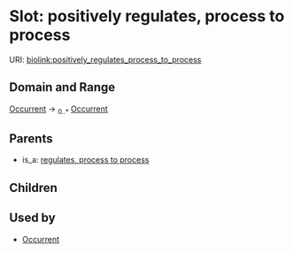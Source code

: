 # Slot: positively regulates, process to process




URI: [biolink:positively_regulates_process_to_process](https://w3id.org/biolink/vocab/positively_regulates_process_to_process)
## Domain and Range

[Occurrent](Occurrent.md) ->  <sub>0..*</sub> [Occurrent](Occurrent.md)
## Parents

 *  is_a: [regulates, process to process](regulates_process_to_process.md)
## Children

## Used by

 * [Occurrent](Occurrent.md)
